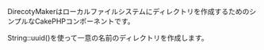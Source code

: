 DirecotyMakerはローカルファイルシステムにディレクトリを作成するためのシンプルなCakePHPコンポーネントです。

String::uuid()を使って一意の名前のディレクトリを作成します。